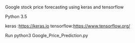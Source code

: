 
Google stock price forecasting using keras and tensorflow

Python 3.5

keras :https://keras.io
tensorflow:https://www.tensorflow.org/

Run 
python3 Google_Price_Prediction.py
